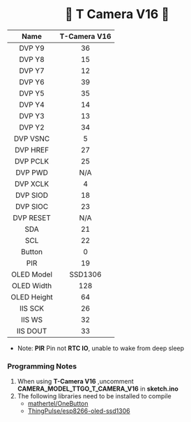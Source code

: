 
<h1 align = "center">🌟 T Camera V16 🌟</h1>

|    Name     | T-Camera V16 |
| :---------: | :----------: |
|   DVP Y9    |      36      |
|   DVP Y8    |      15      |
|   DVP Y7    |      12      |
|   DVP Y6    |      39      |
|   DVP Y5    |      35      |
|   DVP Y4    |      14      |
|   DVP Y3    |      13      |
|   DVP Y2    |      34      |
|  DVP VSNC   |      5       |
|  DVP HREF   |      27      |
|  DVP PCLK   |      25      |
|   DVP PWD   |     N/A      |
|  DVP XCLK   |      4       |
|  DVP SIOD   |      18      |
|  DVP SIOC   |      23      |
|  DVP RESET  |     N/A      |
|     SDA     |      21      |
|     SCL     |      22      |
|   Button    |      0       |
|     PIR     |      19      |
| OLED Model  |   SSD1306    |
| OLED Width  |     128      |
| OLED Height |      64      |
|   IIS SCK   |      26      |
|   IIS WS    |      32      |
|  IIS DOUT   |      33      |

* Note: **PIR** Pin not **RTC IO**, unable to wake from deep sleep

### Programming Notes

1. When using **T-Camera V16** ,uncomment **CAMERA_MODEL_TTGO_T_CAMERA_V16** in **sketch.ino**
1. The following libraries need to be installed to compile
    * [mathertel/OneButton](https://github.com/mathertel/OneButton)
    * [ThingPulse/esp8266-oled-ssd1306](https://github.com/ThingPulse/esp8266-oled-ssd1306)

